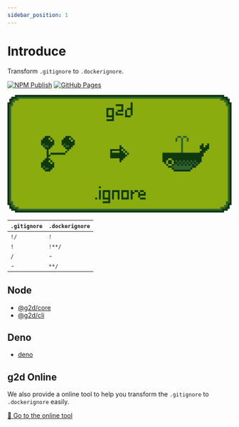 ```yaml
---
sidebar_position: 1
---
```


# Introduce

Transform `.gitignore` to `.dockerignore`.

[![NPM Publish](https://github.com/VdustR/g2d.js/actions/workflows/build.yml/badge.svg)](https://github.com/VdustR/g2d.js/actions/workflows/build.yml) [![GitHub Pages](https://github.com/VdustR/g2d.js/actions/workflows/gh-pages.yml/badge.svg)](https://github.com/VdustR/g2d.js/actions/workflows/gh-pages.yml)

![g2d banner](/img/g2d-og.png)

| `.gitignore` | `.dockerignore` |
| ------------ | --------------- |
| `!/`         | `!`             |
| `!`          | `!**/`          |
| `/`          | -               |
| -            | `**/`           |

## Node

- [@g2d/core](./node/lib)
- [@g2d/cli](./node/cli)

## Deno

- [deno](./deno)

## g2d Online

We also provide a online tool to help you transform the `.gitignore` to `.dockerignore` easily.

[🚀 Go to the online tool](./online)
